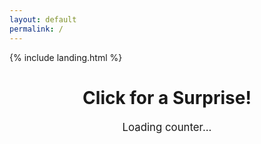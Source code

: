 ```yaml
---
layout: default
permalink: /
---
```


<link rel="shortcut icon" type="image/x-icon" href="{{ "/image/favicon.ico" | prepend: site.baseurl }}">
{% include landing.html %}

<style>
  .page-title {
    text-align: center;
    cursor: pointer;
  }

  /* Styling for the counter display */
  #counterDisplay {
    text-align: center;
    font-size: 1.2em;
    margin-top: 20px;
  }

  .overlay {
    position: fixed;
    top: 0;
    left: 0;
    width: 100%;
    height: 100%;
    background: black;
    opacity: 0;
    pointer-events: none;
    transition: opacity 1s;
    z-index: 10;
  }

  .overlay.active {
    opacity: 1;
    pointer-events: auto;
  }

  #videoContainer {
    display: none;
    position: fixed;
    top: 50%;
    left: 50%;
    transform: translate(-50%, -50%);
    z-index: 20;
  }

  #videoContainer video {
    width: 100%;
    height: auto;
    pointer-events: none;
  }
</style>

<h1 class="page-title">Click for a Surprise!</h1>

<!-- Visitor counter display -->
<div id="counterDisplay">Loading counter...</div>

<div class="overlay"></div>

<div id="videoContainer">
  <div class="video-overlay" style="position: absolute; top: 0; left: 0; width: 150%; height: 150%; z-index: 30;"></div>
  <video id="surpriseVideo" src="/sounds/Edit.mp4"></video>
</div>

<script>
  // Surprise video functionality
  document.querySelector('.page-title').addEventListener('click', function() {
    var overlay = document.querySelector('.overlay');
    var videoContainer = document.getElementById("videoContainer");
    var video = document.getElementById("surpriseVideo");

    overlay.classList.add('active');

    setTimeout(function() {
      videoContainer.style.display = "block";
      video.play();
    }, 1000);

    video.addEventListener('ended', function() {
      location.reload();
    });
  });

  // When the DOM is fully loaded, fetch and display the visitor counter
  document.addEventListener("DOMContentLoaded", function() {
    // Hide attribution element if it exists
    var attribution = document.getElementById("attribution");
    if (attribution) {
      attribution.style.display = "none";
    }

    // Fetch the visitor count from the API (GET endpoint does not increment the counter)
    fetch("https://api.cptmilk.xyz/visit?api_key=db212e1cd2d04ec17cc7097d96f0c1e52608b237")
      .then(response => response.json())
      .then(data => {
          document.getElementById("counterDisplay").textContent = "Visitor Count: " + data.visitor_count;
      })
      .catch(error => {
          console.error("Error fetching visitor count:", error);
          document.getElementById("counterDisplay").textContent = "Error loading counter.";
      });

    // Disable right-click context menu
    document.addEventListener('contextmenu', function(e) {
      e.preventDefault();
    });
  });
</script>
